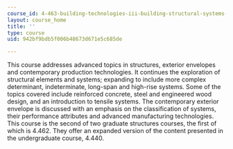 ```yaml
---
course_id: 4-463-building-technologies-iii-building-structural-systems-ii-fall-2002
layout: course_home
title: ''
type: course
uid: 942bf9bdb5f006b48673d671e5c685de

---
```

This course addresses advanced topics in structures, exterior envelopes and contemporary production technologies. It continues the exploration of structural elements and systems; expanding to include more complex determinant, indeterminate, long-span and high-rise systems. Some of the topics covered include reinforced concrete, steel and engineered wood design, and an introduction to tensile systems. The contemporary exterior envelope is discussed with an emphasis on the classification of systems, their performance attributes and advanced manufacturing technologies. This course is the second of two graduate structures courses, the first of which is 4.462. They offer an expanded version of the content presented in the undergraduate course, 4.440.
